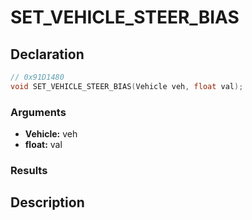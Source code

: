 # SET_VEHICLE_STEER_BIAS

## Declaration
```cpp
// 0x91D1480
void SET_VEHICLE_STEER_BIAS(Vehicle veh, float val);
```

### Arguments
- **Vehicle:** veh
- **float:** val

### Results

## Description
